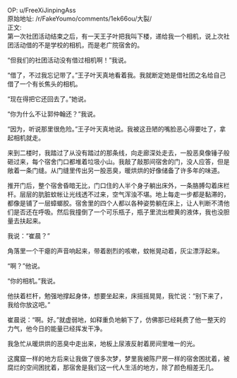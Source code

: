 
OP: u/FreeXiJinpingAss  
原始地址: /r/FakeYoumo/comments/1ek66ou/大裂/  
正文:  
第一次社团活动结束之后，有一天王子叶把我叫下楼，递给我一个相机，说上次社团活动借的不是学校的相机，而是老广院宿舍的。

“但我们的社团活动没有借过相机啊！”我说。

“借了，不过我忘记带了。”王子叶天真地看着我。我就断定她是借社团之名给自己借了一个有长焦头的相机。

“现在得把它还回去了。”她说。

“你为什么不让郭仲翰还？”我说。

“因为，听说那里很危险。”王子叶天真地说。我被这丑陋的嘴脸恶心得要吐了，拿起相机就走。

来到二楼时，我踏过了从没有踏过的那条线，向走廊深处走去，一股恶臭像锤子般砸过来，每个宿舍门口都堆着垃圾小山。我敲了敲那间宿舍的门，没人应答，但是敞着一条门缝。从门缝里传出另一股恶臭，暖烘烘的好像储备了许多年的味道。

推开门后，整个宿舍昏暗无比，门口住的人半个身子躺出床外，一条胳膊勾着床栏杆。层层的肮脏蚊帐让光线透不过来，空气浑浊不堪。地上每走一步都是黏滞的，都像是铺了一层蟑螂胶。宿舍里的四个人都以各种姿势躺在床上，让人判断不清他们是否还在呼吸。然后我撞倒了一个可乐瓶子，瓶子里流出橙黄的液体，我也没胆量去扶起来。

我说：“崔晨？”

角落里一个干瘪的声音响起来，带着剧烈的咳嗽，蚊帐晃动着，灰尘漂浮起来。

“啊？”他说。

“你的相机。”我说。

他扶着栏杆，勉强地撑起身体，想要坐起来，床摇摇晃晃，我忙说：“别下来了，我给你放这吧。”

崔晨说：“啊。好。”就虚弱地，如释重负地躺下了，仿佛那已经耗费了他一整天的力气，他今日的能量已经挥发干净。

我急忙从暖烘烘的恶臭中走出来，地板上尿液反射着房间里唯一的光。

这魔窟一样的地方后来让我做了很多次梦，梦里我被陈尸房一样的宿舍困扰着，被腐烂的空间困扰着，那宿舍是我们这一代人生活的地方，除了颜色相差无几。
